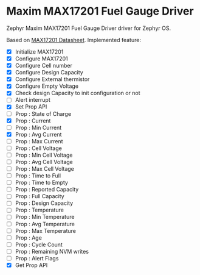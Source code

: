 # Maxim MAX17201 Fuel Gauge Driver

Zephyr Maxim MAX17201 Fuel Gauge Driver driver for Zephyr OS.

Based on [MAX17201 Datasheet](https://www.mouser.fr/datasheet/2/609/MAX17201_MAX17215-3469373.pdf). Implemented feature:

- [X] Initialize MAX17201
- [X] Configure MAX17201
- [X] Configure Cell number
- [X] Configure Design Capacity
- [X] Configure External thermistor
- [X] Configure Empty Voltage
- [X] Check design Capacity to init configuration or not
- [ ] Alert interrupt
- [X] Set Prop API
- [ ] Prop : State of Charge
- [X] Prop : Current
- [ ] Prop : Min Current
- [X] Prop : Avg Current
- [ ] Prop : Max Current
- [ ] Prop : Cell Voltage
- [ ] Prop : Min Cell Voltage
- [ ] Prop : Avg Cell Voltage
- [ ] Prop : Max Cell Voltage
- [ ] Prop : Time to Full
- [ ] Prop : Time to Empty
- [ ] Prop : Reported Capacity
- [ ] Prop : Full Capacity
- [ ] Prop : Design Capacity
- [ ] Prop : Temperature
- [ ] Prop : Min Temperature
- [ ] Prop : Avg Temperature
- [ ] Prop : Max Temperature
- [ ] Prop : Age
- [ ] Prop : Cycle Count
- [ ] Prop : Remaining NVM writes
- [ ] Prop : Alert Flags
- [X] Get Prop API
